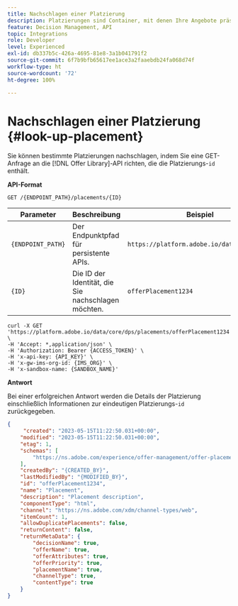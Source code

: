 ```yaml
---
title: Nachschlagen einer Platzierung
description: Platzierungen sind Container, mit denen Ihre Angebote präsentiert werden.
feature: Decision Management, API
topic: Integrations
role: Developer
level: Experienced
exl-id: db337b5c-426a-4695-81e8-3a1b041791f2
source-git-commit: 6f7b9bfb65617ee1ace3a2faaebdb24fa068d74f
workflow-type: ht
source-wordcount: '72'
ht-degree: 100%

---
```


# Nachschlagen einer Platzierung {#look-up-placement}

Sie können bestimmte Platzierungen nachschlagen, indem Sie eine GET-Anfrage an die [!DNL Offer Library]-API richten, die die Platzierungs-`id` enthält.

**API-Format**

```http
GET /{ENDPOINT_PATH}/placements/{ID}
```

| Parameter | Beschreibung | Beispiel |
| --------- | ----------- | ------- |
| `{ENDPOINT_PATH}` | Der Endpunktpfad für persistente APIs. | `https://platform.adobe.io/data/core/dps/` |
| `{ID}` | Die ID der Identität, die Sie nachschlagen möchten. | `offerPlacement1234` |

```shell
curl -X GET 'https://platform.adobe.io/data/core/dps/placements/offerPlacement1234' \
-H 'Accept: *,application/json' \
-H 'Authorization: Bearer {ACCESS_TOKEN}' \
-H 'x-api-key: {API_KEY}' \
-H 'x-gw-ims-org-id: {IMS_ORG}' \
-H 'x-sandbox-name: {SANDBOX_NAME}'
```

**Antwort**

Bei einer erfolgreichen Antwort werden die Details der Platzierung einschließlich Informationen zur eindeutigen Platzierungs-`id` zurückgegeben.

```json
{
     "created": "2023-05-15T11:22:50.031+00:00",
    "modified": "2023-05-15T11:22:50.031+00:00",
    "etag": 1,
    "schemas": [
        "https://ns.adobe.com/experience/offer-management/offer-placement;version=0.5"
    ],
    "createdBy": "{CREATED_BY}",
    "lastModifiedBy": "{MODIFIED_BY}",
    "id": "offerPlacement1234",
    "name": "Placement",
    "description": "Placement description",
    "componentType": "html",
    "channel": "https://ns.adobe.com/xdm/channel-types/web",
    "itemCount": 1,
    "allowDuplicatePlacements": false,
    "returnContent": false,
    "returnMetaData": {
        "decisionName": true,
        "offerName": true,
        "offerAttributes": true,
        "offerPriority": true,
        "placementName": true,
        "channelType": true,
        "contentType": true
    }
}
```
